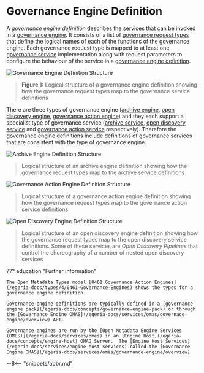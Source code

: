 <!-- SPDX-License-Identifier: CC-BY-4.0 -->
<!-- Copyright Contributors to the ODPi Egeria project. -->


# Governance Engine Definition

A *governance engine definition* describes the [services](/egeria-docs/concepts/governance-service) that can be invoked in a [governance engine](/egeria-docs/concepts/governance-engine).  It consists of a list of [governance request types](/egeria-docs/concepts/governance-request-type) that define the logical names of each of the functions of the governance engine.  Each governance request type is mapped to at least one [governance service](/egeria-docs/concepts/governance-service) implementation along with request parameters to configure the behaviour of the service in a [governance engine definition](/egeria-docs/concepts/governance-engine).

![Governance Engine Definition Structure](/egeria-docs/guides/developer/open-metadata-archives/governance-engine-definition.svg)
> **Figure 1:** Logical structure of a governance engine definition showing how the governance request types map to the governance service definitions

There are three types of governance engine ([archive engine](/egeria-docs/concepts/archive-engine), [open discovery engine](/egeria-docs/concepts/open-discovery-engine), [governance action engine](/egeria-docs/concepts/governance-action-engine)) and they each support a specialist type of governance service ([archive service](/egeria-docs/guides/developer/archive-services/overview), [open discovery service](/egeria-docs/guides/developer/open-discovery-services/overview) and [governance action service](/egeria-docs/guides/developer/governance-action-services/overview) respectively).  Therefore the governance engine definitions include definitions of governance services that are consistent with the type of governance engine.

![Archive Engine Definition Structure](/egeria-docs/guides/developer/open-metadata-archives/archive-engine-definition.svg)
> Logical structure of an archive engine definition showing how the governance request types map to the archive service definitions

![Governance Action Engine Definition Structure](/egeria-docs/guides/developer/open-metadata-archives/governance-action-engine-definition.svg)
> Logical structure of a governance action engine definition showing how the governance request types map to the governance action service definitions

![Open Discovery Engine Definition Structure](/egeria-docs/guides/developer/open-metadata-archives/open-discovery-engine-definition.svg)
> Logical structure of an open discovery engine definition showing how the governance request types map to the open discovery service definitions.  Some of these services are *Open Discovery Pipelines* that control the choreography of a number of nested open discovery services


??? education "Further information"

    The Open Metadata Types model [0461 Governance Action Engines](/egeria-docs/types/4/0461-Governance-Engines) shows the types for a governance engine definition.
    
    Governance engine definitions are typically defined in a [governance engine pack](/egeria-docs/concepts/governance-engine-pack) or through the [Governance Engine OMAS](/egeria-docs/services/omas/governace-engine/overview) API.

    Governance engines are run by the [Open Metadata Engine Services (OMES)](/egeria-docs/services/omes) in an [Engine Host](/egeria-docs/concepts/engine-host) OMAG Server.  The [Engine Host Services](/egeria-docs/services/engine-host-services) called the [Governance Engine OMAS](/egeria-docs/services/omas/governance-engine/overview)
  


--8<-- "snippets/abbr.md"